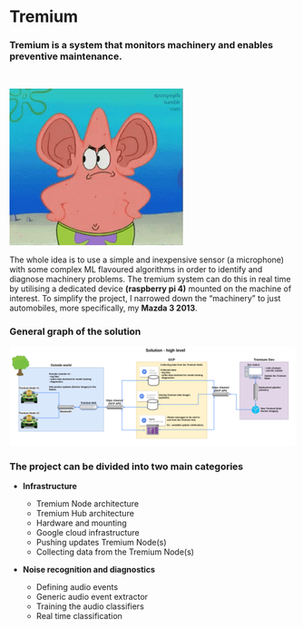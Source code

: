 # Tremium

### Tremium is a system that monitors machinery and enables preventive maintenance.
<br>

![](media/patrick_star.gif)
<br>

The whole idea is to use a simple and inexpensive sensor (a microphone) with some complex ML flavoured algorithms in order to identify and diagnose machinery problems. The tremium system can do this in real time by utilising a dedicated device **(raspberry pi 4)** mounted on the machine of interest.
To simplify the project, I narrowed down the “machinery” to just automobiles, more specifically, my **Mazda 3 2013**.
<br>

### General graph of the solution
![](media/Tremium_High_level_architecture.png)
<br>

### The project can be divided into two main categories
+ **Infrastructure**
    + Tremium Node architecture
    + Tremium Hub architecture
    + Hardware and mounting
    + Google cloud infrastructure
    + Pushing updates Tremium Node(s)
    + Collecting data from the Tremium Node(s)

+ **Noise recognition and diagnostics**
    + Defining audio events
    + Generic audio event extractor
    + Training the audio classifiers
    + Real time classification